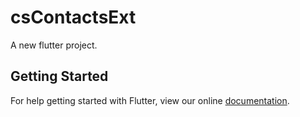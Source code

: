 # csContactsExt

A new flutter project.

## Getting Started

For help getting started with Flutter, view our online
[documentation](http://flutter.io/).
